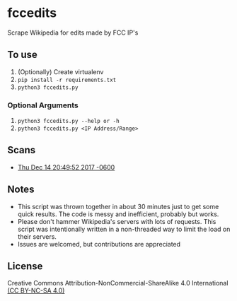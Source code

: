 # fccedits
Scrape Wikipedia for edits made by FCC IP's

## To use

1. (Optionally) Create virtualenv
2. `pip install -r requirements.txt`
3.  `python3 fccedits.py`

### Optional Arguments

1. `python3 fccedits.py --help or -h`
2. `python3 fccedits.py <IP Address/Range>`

## Scans
* [Thu Dec 14 20:49:52 2017 -0600](https://github.com/sa7mon/fccedits/blob/master/scans/12-14-17_20-49.txt)

## Notes
* This script was thrown together in about 30 minutes just to get some quick results. The code is messy and inefficient, probably but works.
* Please don't hammer Wikipedia's servers with lots of requests. This script was intentionally written in a non-threaded way to limit the load on their servers. 
* Issues are welcomed, but contributions are appreciated

## License
Creative Commons Attribution-NonCommercial-ShareAlike 4.0 International [(CC BY-NC-SA 4.0)](https://creativecommons.org/licenses/by-nc-sa/4.0/)
